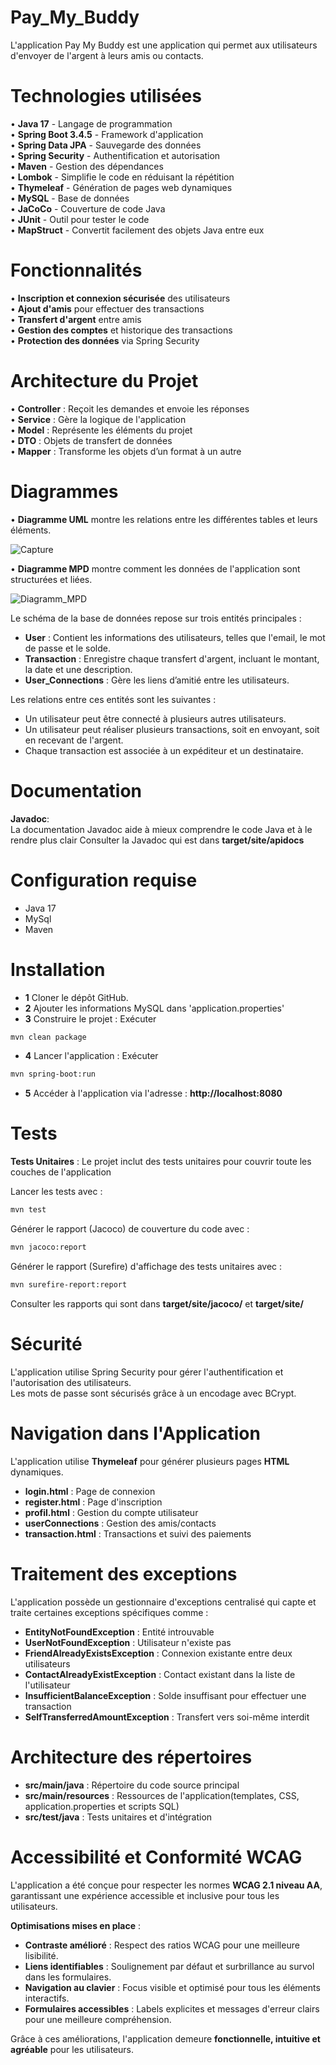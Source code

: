 # Pay_My_Buddy
L'application Pay My Buddy est une application qui permet aux utilisateurs d'envoyer de l'argent
à leurs amis ou contacts.

# Technologies utilisées
• **Java 17** - Langage de programmation  
• **Spring Boot 3.4.5** - Framework d'application  
• **Spring Data JPA** - Sauvegarde des données  
• **Spring Security** - Authentification et autorisation  
• **Maven** - Gestion des dépendances  
• **Lombok** - Simplifie le code en réduisant la répétition  
• **Thymeleaf** - Génération de pages web dynamiques  
• **MySQL** - Base de données  
• **JaCoCo** - Couverture de code Java  
• **JUnit** - Outil pour tester le code  
• **MapStruct** - Convertit facilement des objets Java entre eux  

# Fonctionnalités
• **Inscription et connexion sécurisée** des utilisateurs  
• **Ajout d'amis** pour effectuer des transactions  
• **Transfert d'argent** entre amis  
• **Gestion des comptes** et historique des transactions  
• **Protection des données** via Spring Security  

# Architecture du Projet
• **Controller** : Reçoit les demandes et envoie les réponses  
• **Service** : Gère la logique de l'application  
• **Model** : Représente les éléments du projet  
• **DTO** : Objets de transfert de données  
• **Mapper** : Transforme les objets d’un format à un autre 

# Diagrammes
• **Diagramme UML** montre les relations entre les différentes tables et leurs éléments.

![Capture](https://github.com/user-attachments/assets/6805b6a5-beb4-4bfe-88d1-8b25a781c2ab)

• **Diagramme MPD** montre comment les données de l'application sont structurées et liées.

![Diagramm_MPD](https://github.com/user-attachments/assets/87814431-9ba7-4f96-8034-80724ac688ab)

Le schéma de la base de données repose sur trois entités principales :

- **User** : Contient les informations des utilisateurs, telles que l'email, le mot de passe et le solde.
- **Transaction** : Enregistre chaque transfert d'argent, incluant le montant, la date et une description.
- **User_Connections** : Gère les liens d’amitié entre les utilisateurs.

Les relations entre ces entités sont les suivantes :

- Un utilisateur peut être connecté à plusieurs autres utilisateurs.
- Un utilisateur peut réaliser plusieurs transactions, soit en envoyant, soit en recevant de l'argent.
- Chaque transaction est associée à un expéditeur et un destinataire.

# Documentation
**Javadoc**:
<br>
La documentation Javadoc aide à mieux comprendre le code Java et à le rendre plus clair
Consulter la Javadoc qui est dans **target/site/apidocs**

# Configuration requise
- Java 17
- MySql 
- Maven 

# Installation  
- **1** Cloner le dépôt GitHub.  
- **2** Ajouter les informations MySQL dans 'application.properties'
- **3** Construire le projet : Exécuter
```bash
mvn clean package
```
- **4** Lancer l'application : Exécuter
```bash
mvn spring-boot:run
```
- **5** Accéder à l'application via l'adresse : **http://localhost:8080**  

# Tests
**Tests Unitaires** : Le projet inclut des tests unitaires pour couvrir toute les couches de l'application

Lancer les tests avec :  
```bash 
mvn test
```
Générer le rapport (Jacoco) de couverture du code avec :   
```bash
mvn jacoco:report
```
Générer le rapport (Surefire) d'affichage des tests unitaires avec : 
```bash
mvn surefire-report:report
```
Consulter les rapports qui sont dans **target/site/jacoco/** et **target/site/**

# Sécurité
L'application utilise Spring Security pour gérer l'authentification et l'autorisation des utilisateurs. 
<br>
Les mots de passe sont sécurisés grâce à un encodage avec BCrypt.

# Navigation dans l'Application
L'application utilise **Thymeleaf** pour générer plusieurs pages **HTML** dynamiques.  

- **login.html** : Page de connexion
- **register.html** : Page d'inscription
- **profil.html** : Gestion du compte utilisateur
- **userConnections** : Gestion des amis/contacts
- **transaction.html** : Transactions et suivi des paiements

# Traitement des exceptions
L'application possède un gestionnaire d'exceptions centralisé qui capte et traite certaines exceptions spécifiques comme :

- **EntityNotFoundException** : Entité introuvable
- **UserNotFoundException** : Utilisateur n'existe pas
- **FriendAlreadyExistsException** : Connexion existante entre deux utilisateurs
- **ContactAlreadyExistException** : Contact existant dans la liste de l'utilisateur
- **InsufficientBalanceException** : Solde insuffisant pour effectuer une transaction
- **SelfTransferredAmountException** : Transfert vers soi-même interdit



# Architecture des répertoires
- **src/main/java** : Répertoire du code source principal
- **src/main/resources** : Ressources de l'application(templates, CSS, application.properties et scripts SQL)
- **src/test/java** : Tests unitaires et d'intégration

# Accessibilité et Conformité WCAG  

L'application a été conçue pour respecter les normes **WCAG 2.1 niveau AA**, garantissant une expérience accessible et inclusive pour tous les utilisateurs.  

**Optimisations mises en place** :  

- **Contraste amélioré** : Respect des ratios WCAG pour une meilleure lisibilité.  
- **Liens identifiables** : Soulignement par défaut et surbrillance au survol dans les formulaires.  
- **Navigation au clavier** : Focus visible et optimisé pour tous les éléments interactifs.  
- **Formulaires accessibles** : Labels explicites et messages d'erreur clairs pour une meilleure compréhension.  

Grâce à ces améliorations, l'application demeure **fonctionnelle, intuitive et agréable** pour les utilisateurs.



